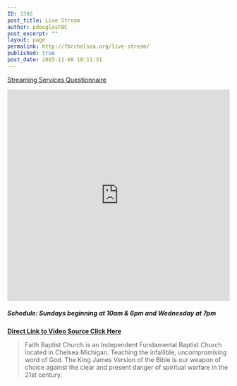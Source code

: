 ```yaml
---
ID: 3392
post_title: Live Stream
author: pdouglasFBC
post_excerpt: ""
layout: page
permalink: http://fbcchelsea.org/live-stream/
published: true
post_date: 2015-11-08 10:11:31
---
```

<p><a href="http://fbcchelsea.org/streaming-questionnaire/">Streaming Services Questionnaire</a></p>
<div class="streaming-iframe">
<div class="streaming-container"><iframe width="100%" height="480" src="https:www.youtube.com/embed/zBSw6n5AAdI" frameborder="0" allowfullscreen></iframe></div>
<h5>Schedule: Sundays beginning at 10am &amp; 6pm and Wednesday at 7pm</h5>
</div>
<p><span style="text-center;font-weight: bold;"><a href="https://youtu.be/n61Jfj_aDG8">Direct Link to Video Source Click Here</a></span></p>
<blockquote>Faith Baptist Church is an Independent Fundamental Baptist Church located in Chelsea Michigan. Teaching the infallible, uncompromising word of God. The King James Version of the Bible is our weapon of choice against the clear and present danger of spiritual warfare in the 21st century.</blockquote>